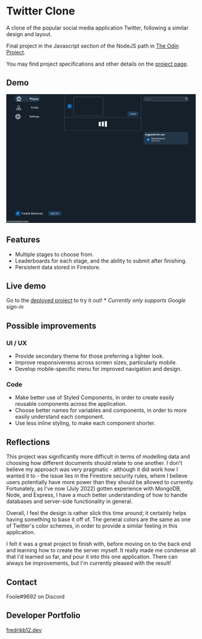 # Twitter Clone

A clone of the popular social media application Twitter, following a similar design and layout.

Final project in the Javascript section of the NodeJS path in [The Odin Project](https://www.theodinproject.com).

You may find project specifications and other details on the [project page](https://www.theodinproject.com/lessons/node-path-javascript-javascript-final-project).

## Demo

![App demo gif](./twitter-demo.gif?raw=true)

## Features

- Multiple stages to choose from.
- Leaderboards for each stage, and the ability to submit after finishing.
- Persistent data stored in Firestore.

## Live demo

Go to the [deployed project](https://fredrikb12.github.io/twitter-clone/) to try it out! \* _Currently only supports Google sign-in_

## Possible improvements

### UI / UX

- Provide secondary theme for those preferring a lighter look.
- Improve responsiveness across screen sizes, particularly mobile.
- Develop mobile-specific menu for improved navigation and design.

### Code

- Make better use of Styled Components, in order to create easily reusable components across the application.
- Choose better names for variables and components, in order to more easily understand each component.
- Use less inline styling, to make each component shorter.

## Reflections

This project was significantly more difficult in terms of modelling data and choosing how different documents should relate to one another. I don't believe my approach was very pragmatic - although it did work how I wanted it to - the issue lies in the Firestore security rules, where I believe users potentially have more power than they should be allowed to currently. Fortunately, as I've now (July 2022) gotten experience with MongoDB, Node, and Express, I have a much better understanding of how to handle databases and server-side functionality in general.

Overall, I feel the design is rather slick this time around; it certainly helps having something to base it off of. The general colors are the same as one of Twitter's color schemes, in order to provide a similar feeling in this application.

I felt it was a great project to finish with, before moving on to the back end and learning how to create the server myself. It really made me condense all that I'd learned so far, and pour it into this one application. There can always be improvements, but I'm currently pleased with the result!

## Contact

Foole#9692 on Discord

## Developer Portfolio

[fredrikb12.dev](https://fredrikb12.dev)
